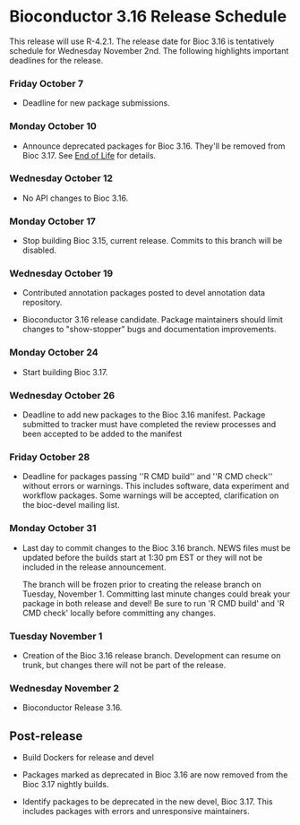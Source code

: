 # Bioconductor 3.16 Release Schedule

This release will use R-4.2.1. The release date for Bioc 3.16 is tentatively
schedule for Wednesday November 2nd.
The following highlights important deadlines for the release.


### Friday October 7

* Deadline for new package submissions.

### Monday October 10

* Announce deprecated packages for Bioc 3.16. They'll be removed from Bioc 3.17.
  See [End of Life](http://contributions.bioconductor.org/package-end-of-life-policy.html) for details.

### Wednesday October 12

*  No API changes to Bioc 3.16.

### Monday October 17

* Stop building Bioc 3.15, current release. Commits to this branch will be
  disabled.

### Wednesday October 19

* Contributed annotation packages posted to devel annotation data repository.

* Bioconductor 3.16 release candidate.  Package maintainers should limit
  changes to "show-stopper" bugs and documentation improvements.

### Monday October 24

* Start building Bioc 3.17.

### Wednesday October 26

* Deadline to add new packages to the Bioc 3.16 manifest. Package submitted to
  tracker must have completed the review processes and been accepted to be added
  to the manifest

### Friday October 28

* Deadline for packages passing ''R CMD build'' and ''R CMD check''
  without errors or warnings. This includes software, data experiment
  and workflow packages. Some warnings will be accepted, clarification
  on the bioc-devel mailing list.

### Monday October 31

* Last day to commit changes to the Bioc 3.16 branch. NEWS files
  must be updated before the builds start at 1:30 pm EST or they will
  not be included in the release announcement.

  The branch will be frozen prior to creating the release branch on Tuesday,
  November 1.  Committing last minute changes could break your package in both
  release and devel! Be sure to run 'R CMD build' and 'R CMD check' locally
  before committing any changes.

### Tuesday November 1

* Creation of the Bioc 3.16 release branch. Development can resume on
  trunk, but changes there will not be part of the release.

### Wednesday November 2

* Bioconductor Release 3.16.


## Post-release

* Build Dockers for release and devel

* Packages marked as deprecated in Bioc 3.16 are now removed from the
  Bioc 3.17 nightly builds.

* Identify packages to be deprecated in the new devel, Bioc 3.17.
  This includes packages with errors and unresponsive maintainers.
